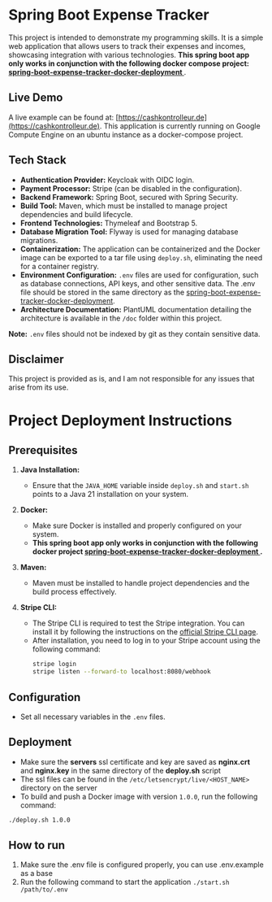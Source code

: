 # Spring Boot Expense Tracker

This project is intended to demonstrate my programming skills. 
It is a simple web application that allows users to track their expenses and incomes, showcasing integration with various technologies.
**This spring boot app only works in conjunction with the following docker compose project: [spring-boot-expense-tracker-docker-deployment
](https://github.com/nek8082/spring-boot-expense-tracker-docker-deployment)**.

## Live Demo

A live example can be found at: [https://cashkontrolleur.de](https://cashkontrolleur.de). This application is currently running on Google Compute Engine on an ubuntu instance as a docker-compose project.

## Tech Stack

- **Authentication Provider:** Keycloak with OIDC login.
- **Payment Processor:** Stripe (can be disabled in the configuration).
- **Backend Framework:** Spring Boot, secured with Spring Security.
- **Build Tool:** Maven, which must be installed to manage project dependencies and build lifecycle.
- **Frontend Technologies:** Thymeleaf and Bootstrap 5.
- **Database Migration Tool:** Flyway is used for managing database migrations.
- **Containerization:** The application can be containerized and the Docker image can be exported to a tar file using `deploy.sh`, eliminating the need for a container registry.
- **Environment Configuration:** `.env` files are used for configuration, such as database connections, API keys, and other sensitive data. The .env file should be stored in the same directory as the [spring-boot-expense-tracker-docker-deployment](https://github.com/nek8082/spring-boot-expense-tracker-docker-deployment).
- **Architecture Documentation:** PlantUML documentation detailing the architecture is available in the `/doc` folder within this project.

**Note:** `.env` files should not be indexed by git as they contain sensitive data.

## Disclaimer

This project is provided as is, and I am not responsible for any issues that arise from its use.

# Project Deployment Instructions

## Prerequisites

1. **Java Installation:**
   - Ensure that the `JAVA_HOME` variable inside `deploy.sh` and `start.sh` points to a Java 21 installation on your system.

2. **Docker:**
   - Make sure Docker is installed and properly configured on your system.
   - **This spring boot app only works in conjunction with the following docker project [spring-boot-expense-tracker-docker-deployment
     ](https://github.com/nek8082/spring-boot-expense-tracker-docker-deployment).**

3. **Maven:**
   - Maven must be installed to handle project dependencies and the build process effectively.

4. **Stripe CLI:**
   - The Stripe CLI is required to test the Stripe integration. You can install it by following the instructions on the [official Stripe CLI page](https://stripe.com/docs/stripe-cli).
   - After installation, you need to log in to your Stripe account using the following command:
     ```bash
     stripe login
     stripe listen --forward-to localhost:8080/webhook
     ```

## Configuration

- Set all necessary variables in the `.env` files.

## Deployment

- Make sure the **servers** ssl certificate and key are saved as **nginx.crt** and **nginx.key** in the same directory of the **deploy.sh** script
- The ssl files can be found in the `/etc/letsencrypt/live/<HOST_NAME>` directory on the server
- To build and push a Docker image with version `1.0.0`, run the following command:
```bash
./deploy.sh 1.0.0
```

## How to run
1. Make sure the .env file is configured properly, you can use .env.example as a base
2. Run the following command to start the application `./start.sh /path/to/.env`